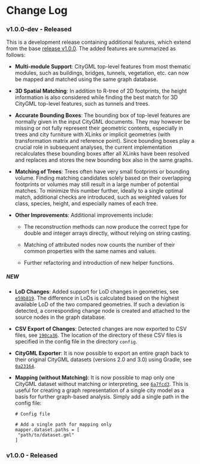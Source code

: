 # Change Log

### v1.0.0-dev - Released

This is a development release containing additional features, which extend from the
base [release v1.0.0](https://github.com/tum-gis/citymodel-compare/releases/tag/v1.0.0). The added features are
summarized as follows:

+ **Multi-module Support**: CityGML top-level features from most thematic modules, such as buildings, bridges, tunnels,
  vegetation, etc. can now be mapped and matched using the same graph database.

+ **3D Spatial Matching**: In addition to R-tree of 2D footprints, the height information is also considered while
  finding the best match for 3D CityGML top-level features, such as tunnels and trees.

+ **Accurate Bounding Boxes**: The bounding box of top-level features are normally given in the input CityGML documents.
  They may however be missing or not fully represent their geometric contents, especially in trees and city furniture
  with XLinks or implicit geometries (with transformation matrix and reference point). Since bounding boxes play a
  crucial role in subsequent analyses, the current implementation recalculates these bounding boxes after all XLinks
  have been resolved and replaces and stores the new bounding box also in the same graphs.

+ **Matching of Trees**: Trees often have very small footprints or bounding volume. Finding matching candidates solely
  based on their overlapping footprints or volumes may still result in a large number of potential matches. To minimize
  this number further, ideally to a single optimal match, additional checks are introduced, such as weighted values for
  class, species, height, and especially names of each tree.

+ **Other Improvements**: Additional improvements include:

    + The reconstruction methods can now produce the correct type for double and integer arrays directly, without
      relying on string casting.

    + Matching of attributed nodes now counts the number of their common properties with the same names and values.

    + Further refactoring and introduction of new helper functions.

##### NEW

* **LoD Changes**: Added support for LoD changes in geometries,
  see [`e59b819`](https://github.com/tum-gis/citymodel-compare/commit/e59b81922dfff9a335cc442b6e4fd95087f8e91b).
  The difference in LoDs is calculated based on the highest available LoD of the two compared geometries.
  If such a deviation is detected, a corresponding change node is created and attached to the source nodes in the graph
  database.

* **CSV Export of Changes**: Detected changes are now exported to CSV files,
  see [`190ca36`](https://github.com/tum-gis/citymodel-compare/commit/190ca366c9156d32953ef0b84e5e6e7d1671edee).
  The location of the directory of these CSV files is specified in the config file in the directory `config`.

* **CityGML Exporter**: It is now possible to export an entire graph back to their original CityGML datasets (versions
  2.0 and 3.0) using Gradle,
  see [`0a23164`](https://github.com/tum-gis/citymodel-compare/commit/0a23164f60502adf1359cb04f61787b346b31f54).

* **Mapping (without Matching)**: It is now possible to map only one CityGML dataset without matching or interpreting,
  see [`6a7fcd3`](https://github.com/tum-gis/citymodel-compare/commit/6a7fcd3865c3ac55069ea5050a1bffcc482259dc).
  This is useful for creating a graph representation of a single city model as a basis for further graph-based analysis.
  Simply add a single path in the config file:
   ```
   # Config file
   
   # Add a single path for mapping only
   mapper.dataset.paths = [
    "path/to/dataset.gml"
   ]
   ``` 

### v1.0.0 - Released